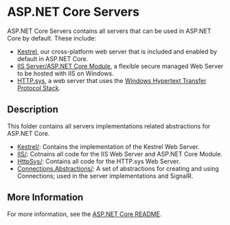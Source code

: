# ASP.NET Core Servers

ASP.NET Core Servers contains all servers that can be used in ASP.NET Core by default. These include:

- [Kestrel](https://docs.microsoft.com/aspnet/core/fundamentals/servers/kestrel), our cross-platform web server that is included and enabled by default in ASP.NET Core.
- [IIS Server/ASP.NET Core Module](https://docs.microsoft.com/aspnet/core/host-and-deploy/iis/), a flexible secure managed Web Server to be hosted with IIS on Windows.
- [HTTP.sys](https://docs.microsoft.com/aspnet/core/fundamentals/servers/httpsys), a web server that uses the [Windows Hypertext Transfer Protocol Stack](https://docs.microsoft.com/iis/get-started/introduction-to-iis/introduction-to-iis-architecture#hypertext-transfer-protocol-stack-httpsys).

## Description

This folder contains all servers implementations related abstractions for ASP.NET Core.

- [Kestrel/](Kestrel/): Contains the implementation of the Kestrel Web Server.
- [IIS/](IIS/): Cotnains all code for the IIS Web Server and ASP.NET Core Module.
- [HttpSys/](HttpSys/): Contains all code for the HTTP.sys Web Server.
- [Connections.Abstractions/](Connections.Abstractions/): A set of abstractions for creating and using Connections; used in the server implementations and SignalR.

## More Information

For more information, see the [ASP.NET Core README](../../README.md).
